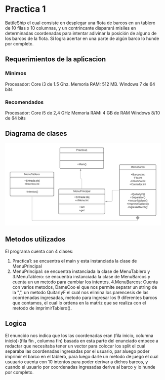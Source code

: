 # Practica 1 

BattleShip el cual consiste en desplegar una flota de barcos en un
tablero de 10 filas x 10 columnas, y un contrincante disparará misiles en determinadas coordenadas
para intentar adivinar la posición de alguno de los barcos de la flota. Si logra acertar en una parte de
algún barco lo hunde por completo.

## Requerimientos de la aplicacion

### Minimos

Procesador:  Core i3 de 1.5 Ghz.
Memoria RAM: 512 MB.
Windows 7 de 64 bits

### Recomendados 

Procesador: Core i5 de 2,4 GHz
Memoria RAM: 4 GB de RAM
Windows 8/10 de 64 bits

## Diagrama de clases

![image](IMAGENES/UML.png)

## Metodos utilizados

El programa cuenta con 4 clases:
1. Practica1: se encuentra el main y esta instanciada la clase de MenuPrincipal
2. MenuPrincipal: se encuentra instanciada la clase de MenuTablero y 
3.MenuTablero: se encuentra instanciada la clase de MenuBarcos y cuenta un un metodo para cambiar los intentos.
4.MenuBarcos: Cuenta con varios metodos, DameCoo el que nos permite separar un string de la ",", un metodo 
QuitarIyF el cual nos elimina los parencesis de las coordenadas ingresadas, metodo para ingresar los 9
diferentes barcos que contamos, el cual lo ordena en la matriz que se realiza con el metodo de imprimirTablero().

## Logica

El enuncido nos indica que los las coordenadas eran (fila inicio, columna inicio)-(fila fin , columna fin) basada en esta
parte del enunciado empece a redactar que necesitaba tener un vector para colocar los split el cual separaba las coordenadas ingresadas
por el usuario, par aluego poder imprimir el barco en el tablero, para luego darle un metodo de juego el cual usuuario cuenta con 10 intentos para
poder derivar a dichos barcos, y cuando el usuario por coordenadas ingresadas derive al barco y lo hunde por completo.









